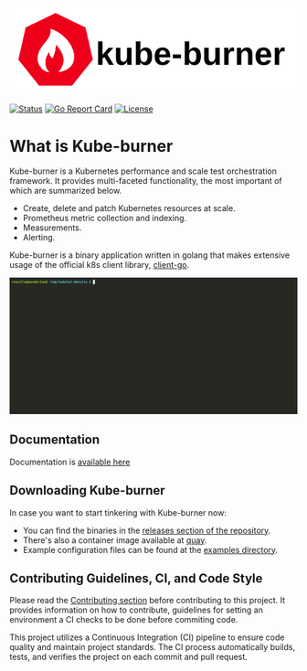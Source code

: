 ![Kube-burner Logo](./media/logo/kube-burner-logo.png)

[![Status](https://github.com/cloud-bulldozer/kube-burner/actions/workflows/pullrequest.yml/badge.svg?branch=master&event=push)](https://github.com/cloud-bulldozer/kube-burner/actions/workflows/pullrequest.yml)
[![Go Report Card](https://goreportcard.com/badge/github.com/cloud-bulldozer/kube-burner)](https://goreportcard.com/report/github.com/cloud-bulldozer/kube-burner)
[![License](https://img.shields.io/badge/License-Apache%202.0-blue.svg)](https://opensource.org/licenses/Apache-2.0)

# What is Kube-burner

Kube-burner is a Kubernetes performance and scale test orchestration framework. It provides multi-faceted functionality, the most important of which are summarized below.

- Create, delete and patch Kubernetes resources at scale.
- Prometheus metric collection and indexing.
- Measurements.
- Alerting.

Kube-burner is a binary application written in golang that makes extensive usage of the official k8s client library, [client-go](https://github.com/kubernetes/client-go).

![Demo](docs/media/demo.gif)

## Documentation

Documentation is [available here](https://cloud-bulldozer.github.io/kube-burner/)

## Downloading Kube-burner

In case you want to start tinkering with Kube-burner now:

- You can find the binaries in the [releases section of the repository](https://github.com/cloud-bulldozer/kube-burner/releases).
- There's also a container image available at [quay](https://quay.io/repository/cloud-bulldozer/kube-burner?tab=tags).
- Example configuration files can be found at the [examples directory](./examples).

## Contributing Guidelines, CI, and Code Style

Please read the [Contributing section](https://cloud-bulldozer.github.io/kube-burner/latest/contributing/) before contributing to this project. It provides information on how to contribute, guidelines for setting an environment a CI checks to be done before commiting code.

This project utilizes a Continuous Integration (CI) pipeline to ensure code quality and maintain project standards. The CI process automatically builds, tests, and verifies the project on each commit and pull request.
